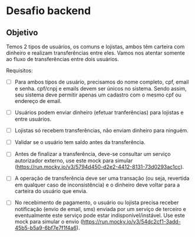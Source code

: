 # Desafio backend

## Objetivo

Temos 2 tipos de usuários, os comuns e lojistas, ambos têm carteira com dinheiro e realizam transferências entre eles. Vamos nos atentar somente ao fluxo de transferências entre dois usuários.

Requisitos:

- [ ] Para ambos tipos de usuário, precisamos do nome completo, cpf, email e senha. cpf/cnpj e emails devem ser únicos no sistema. Sendo assim, seu sistema deve permitir apenas um cadastro com o mesmo cpf ou endereço de email.

- [ ] Usuários podem enviar dinheiro (efetuar tranferências) para lojistas e entre usuários.

- [ ] Lojistas só recebem transferências, não enviam dinheiro para ninguém.

- [ ] Validar se o usuário tem saldo antes da transferência.

- [ ] Antes de finalizar a transferência, deve-se consultar um serviço autorizador externo, use este mock para simular (https://run.mocky.io/v3/5794d450-d2e2-4412-8131-73d0293ac1cc).

- [ ] A operação de transferência deve ser uma transação (ou seja, revertida em qualquer caso de inconsistência) e o dinheiro deve voltar para a carteira do usuário que envia.

- [ ] No recebimento de pagamento, o usuário ou lojista precisa receber notificação (envio de email, sms) enviada por um serviço de terceiro e eventualmente este serviço pode estar indisponível/instável. Use este mock para simular o envio (https://run.mocky.io/v3/54dc2cf1-3add-45b5-b5a9-6bf7e7f1f4a6).